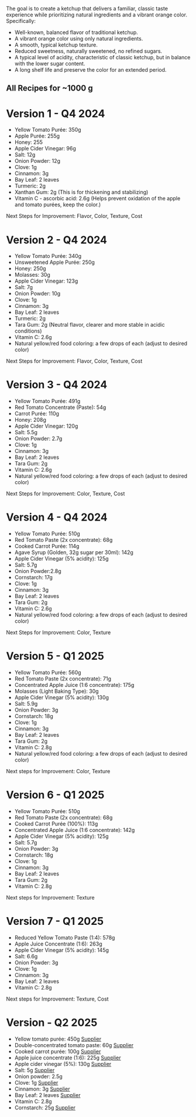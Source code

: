 The goal is to create a ketchup that delivers a familiar, classic taste experience while prioritizing natural ingredients and a vibrant orange color. Specifically:

* Well-known, balanced flavor of traditional ketchup.
* A vibrant orange color using only natural ingredients.
* A smooth, typical ketchup texture.
* Reduced sweetness, naturally sweetened, no refined sugars.
* A typical level of acidity, characteristic of classic ketchup, but in balance with the lower sugar content.
* A long shelf life and preserve the color for an extended period.

## All Recipes for ~1000 g

# Version 1 - Q4 2024

- Yellow Tomato Purée: 350g
- Apple Purée: 255g
- Honey: 255
- Apple Cider Vinegar: 96g
- Salt: 12g
- Onion Powder: 12g
- Clove: 1g
- Cinnamon: 3g
- Bay Leaf: 2 leaves
- Turmeric: 2g
- Xanthan Gum: 2g (This is for thickening and stabilizing)
- Vitamin C - ascorbic acid: 2.6g (Helps prevent oxidation of the apple and tomato purées, keep the color.)

Next Steps for Improvement: Flavor, Color, Texture, Cost

# Version 2 - Q4 2024

- Yellow Tomato Purée: 340g
- Unsweetened Apple Purée: 250g
- Honey: 250g
- Molasses: 30g
- Apple Cider Vinegar: 123g
- Salt: 7g
- Onion Powder: 10g
- Clove: 1g
- Cinnamon: 3g
- Bay Leaf: 2 leaves
- Turmeric: 2g
- Tara Gum: 2g (Neutral flavor, clearer and more stable in acidic conditions)
- Vitamin C: 2.6g
- Natural yellow/red food coloring: a few drops of each (adjust to desired color)

Next Steps for Improvement: Flavor, Color, Texture, Cost

# Version 3 - Q4 2024

- Yellow Tomato Purée: 491g
- Red Tomato Concentrate (Paste): 54g
- Carrot Purée: 110g
- Honey: 208g
- Apple Cider Vinegar: 120g
- Salt: 5.5g
- Onion Powder: 2.7g
- Clove: 1g
- Cinnamon: 3g
- Bay Leaf: 2 leaves
- Tara Gum: 2g
- Vitamin C: 2.6g
- Natural yellow/red food coloring: a few drops of each (adjust to desired color)

Next Steps for Improvement: Color, Texture, Cost

# Version 4 - Q4 2024

- Yellow Tomato Purée: 510g
- Red Tomato Paste (2x concentrate): 68g
- Cooked Carrot Purée: 114g
- Agave Syrup (Golden, 32g sugar per 30ml): 142g
- Apple Cider Vinegar (5% acidity): 125g
- Salt: 5.7g
- Onion Powder:2.8g
- Cornstarch: 17g
- Clove: 1g
- Cinnamon: 3g
- Bay Leaf: 2 leaves
- Tara Gum: 2g
- Vitamin C: 2.6g
- Natural yellow/red food coloring: a few drops of each (adjust to desired color)

Next Steps for Improvement: Color, Texture

# Version 5 - Q1 2025

- Yellow Tomato Purée: 560g
- Red Tomato Paste (2x concentrate): 71g
- Concentrated Apple Juice (1:6 concentrate): 175g
- Molasses (Light Baking Type): 30g
- Apple Cider Vinegar (5% acidity): 130g
- Salt: 5.9g
- Onion Powder: 3g
- Cornstarch: 18g
- Clove: 1g
- Cinnamon: 3g
- Bay Leaf: 2 leaves
- Tara Gum: 2g
- Vitamin C: 2.8g
- Natural yellow/red food coloring: a few drops of each (adjust to desired color)

Next steps for Improvement: Color, Texture

# Version 6 - Q1 2025

- Yellow Tomato Purée: 510g
- Red Tomato Paste (2x concentrate): 68g
- Cooked Carrot Purée (100%): 113g
- Concentrated Apple Juice (1:6 concentrate): 142g
- Apple Cider Vinegar (5% acidity): 125g
- Salt: 5.7g
- Onion Powder: 3g
- Cornstarch: 18g
- Clove: 1g
- Cinnamon: 3g
- Bay Leaf: 2 leaves
- Tara Gum: 2g
- Vitamin C: 2.8g

Next steps for Improvement: Texture

# Version 7 - Q1 2025

- Reduced Yellow Tomato Paste (1:4): 578g
- Apple Juice Concentrate (1:6): 263g
- Apple Cider Vinegar (5% acidity): 145g
- Salt: 6.6g
- Onion Powder: 3g
- Clove: 1g
- Cinnamon: 3g
- Bay Leaf: 2 leaves
- Vitamin C: 2.8g

Next steps for Improvement: Texture, Cost

# Version  - Q2 2025

- Yellow tomato purée: 450g [Supplier](https://github.com/bahuwrihi/Sats-Ketchup/blob/450d3feeb4db54f99a9db0eda524ca3d383231ce/Supply%20Chain%20%26%20Compliance/Ingredients/Suppliers.md)
- Double-concentrated tomato paste: 60g [Supplier](https://github.com/bahuwrihi/Sats-Ketchup/blob/450d3feeb4db54f99a9db0eda524ca3d383231ce/Supply%20Chain%20%26%20Compliance/Ingredients/Suppliers.md)
- Cooked carrot purée: 100g [Supplier](https://github.com/bahuwrihi/Sats-Ketchup/blob/450d3feeb4db54f99a9db0eda524ca3d383231ce/Supply%20Chain%20%26%20Compliance/Ingredients/Suppliers.md)
- Apple juice concentrate (1:6): 225g [Supplier](https://github.com/bahuwrihi/Sats-Ketchup/blob/450d3feeb4db54f99a9db0eda524ca3d383231ce/Supply%20Chain%20%26%20Compliance/Ingredients/Suppliers.md)
- Apple cider vinegar (5%): 130g [Supplier](https://github.com/bahuwrihi/Sats-Ketchup/blob/450d3feeb4db54f99a9db0eda524ca3d383231ce/Supply%20Chain%20%26%20Compliance/Ingredients/Suppliers.md)
- Salt: 5g [Supplier](https://github.com/bahuwrihi/Sats-Ketchup/blob/450d3feeb4db54f99a9db0eda524ca3d383231ce/Supply%20Chain%20%26%20Compliance/Ingredients/Suppliers.md)
- Onion powder: 2.5g 
- Clove: 1g [Supplier](https://github.com/bahuwrihi/Sats-Ketchup/blob/450d3feeb4db54f99a9db0eda524ca3d383231ce/Supply%20Chain%20%26%20Compliance/Ingredients/Suppliers.md)
- Cinnamon: 3g [Supplier](https://github.com/bahuwrihi/Sats-Ketchup/blob/450d3feeb4db54f99a9db0eda524ca3d383231ce/Supply%20Chain%20%26%20Compliance/Ingredients/Suppliers.md)
- Bay Leaf: 2 leaves [Supplier](https://github.com/bahuwrihi/Sats-Ketchup/blob/450d3feeb4db54f99a9db0eda524ca3d383231ce/Supply%20Chain%20%26%20Compliance/Ingredients/Suppliers.md)
- Vitamin C: 2.8g
- Cornstarch: 25g [Supplier](https://github.com/bahuwrihi/Sats-Ketchup/blob/450d3feeb4db54f99a9db0eda524ca3d383231ce/Supply%20Chain%20%26%20Compliance/Ingredients/Suppliers.md)
